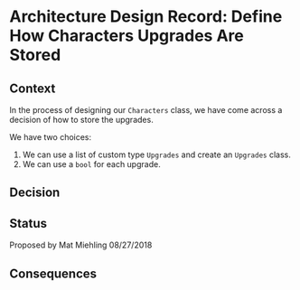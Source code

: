 # Architecture Design Record: Define How Characters Upgrades Are Stored

## Context
In the process of designing our ```Characters``` class, we have come across a decision of how to store the upgrades.

We have two choices:
1. We can use a list of custom type ```Upgrades``` and create an ```Upgrades``` class.
1. We can use a ```bool``` for each upgrade.

## Decision


## Status

Proposed by Mat Miehling 08/27/2018

## Consequences






